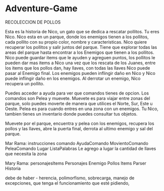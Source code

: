 # Adventure-Game
RECOLECCION DE POLLOS

Esta es la historia de Nico, un gato que se dedica a rescatar pollitos. Tu eres Nico.
Nico esta en un parque, donde los enemigos tienen a los pollitos, cada pollito con su propio color, nombre y caracteristicas.
Nico quiere recuperar los pollitos y salir juntos del parque.
Tiene que explorar todas las areas del parque hasta encontrar a los Enemigos que tienen a los pollitos.
Nico puede guardar items que le ayuden y agreguen puntos, los pollitos le pueden dar mas items a Nico una vez que los rescata de los Juanes,
entre los items que los pollos dan, hay llaves, con todas las llaves Nico puede pasar al Enemigo final.
Los enemigos pueden inflingir daño en Nico y Nico puede inflingir daño en los enemigos.
Al derrotar un enemigo, Nico recupera un pollito.

Puedes acceder a ayuda para ver que comandos tienes de opcion.
Los comandos son Pelea y muevete.
Muevete es para viajar entre zonas del parque, solo puedes moverte de manera que utilices el Norte, Sur, Este u Oeste.
Pelea es para cuando entres en una zona con un enemigos.
Tu Nico, tambien tienes un inventario donde puedes consultar tus objetos.

Muevete por el parque, encuentra y pelea con los enemigos, recupera los pollos y las llaves, abre la puerta final, derrota al ultimo enemigo
y sal del parque.

Mar     Rama: instrucciones
comando
AyudaComando
MovientoComando
PeleaComando
Lugar
ListaPalabras
Le agrego a lugar la cantidad de llaves que necesita la zona

Mary    Rama: personajesItems
Personajes
Enemigo
Pollos
Items
Parser
Historia

debe de haber - herencia, polimorfismo, sobrecarga, manejo de excepciones, que tenga el funcionamiento que esté pidiendo, 